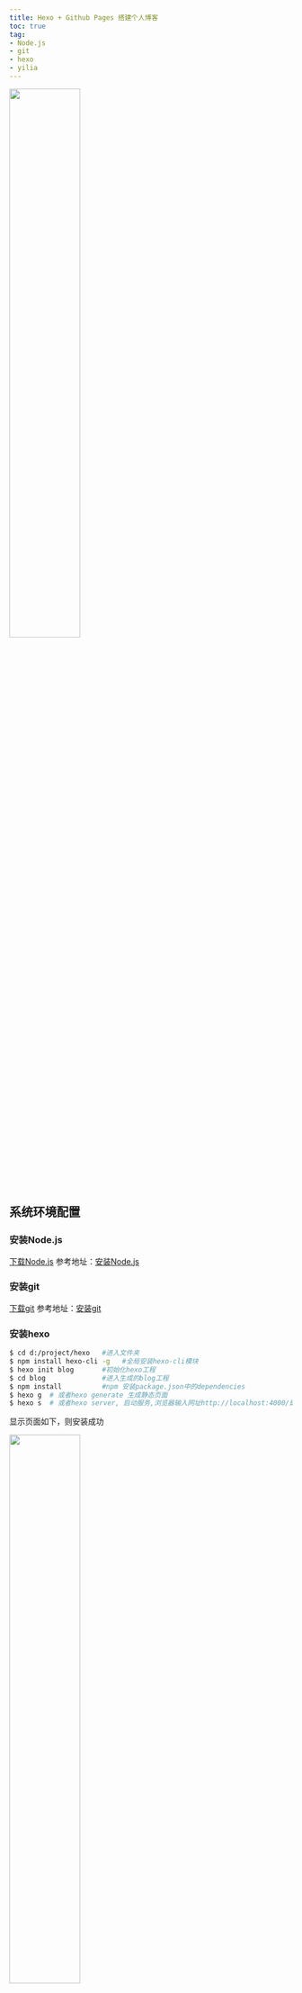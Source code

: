 ```yaml
---
title: Hexo + Github Pages 搭建个人博客
toc: true
tag:
- Node.js
- git
- hexo
- yilia
---
```

<img src="/assets/blogImg/hexo-blog.jpg" width="50%" > 


<!--more-->

## 系统环境配置

### 安装Node.js

<a href="https://nodejs.org/zh-cn/download/" target="_blank" rel="external">下载Node.js</a>
参考地址：<a href="http://www.w3cschool.cc/nodejs/nodejs-install-setup.html" target="_blank" rel="external">安装Node.js</a>

### 安装git

[下载git](https://git-scm.com/downloads)
参考地址：[安装git](https://git-scm.com/book/zh/v1/%E8%B5%B7%E6%AD%A5-%E5%AE%89%E8%A3%85-Git)

### 安装hexo

``` bash
$ cd d:/project/hexo   #进入文件夹
$ npm install hexo-cli -g   #全局安装hexo-cli模块
$ hexo init blog       #初始化hexo工程
$ cd blog              #进入生成的blog工程
$ npm install          #npm 安装package.json中的dependencies
$ hexo g  # 或者hexo generate 生成静态页面
$ hexo s  # 或者hexo server, 启动服务,浏览器输入网址http://localhost:4000/即可查看　
```

显示页面如下，则安装成功

<img src="/assets/blogImg/hexo-blog-1.png" width="50%" > 

注意：如果输入网址后没有响应,则可能4000端口占用,可使用以下命令切换端口
``` bash
$ hexo server -p 4001 #-p p指port,4001是新的端口
```

##  编写博客

### 新建博客

``` bash
#不要关闭服务控制台,新开控制台
$ cd d:/project/hexo/blog  #进入blog工程
$ hexo new "postName" #新建文章,"postName"是文章标题,可任意修改
#新建成功会在source\_posts新生成postName.md文件
```

打开postName.md文件，即可使用[Markdown](https://markdown-zh.readthedocs.io/en/latest/overview/)语法写博客啦！
刷新页面可查看文章哦！

### 添加目录

找到hemes/landscape/layout/_partial/article.ejs文件,在**<%- post.content %>**之前加入如下代码：
```bash
<!-- Table of Contents -->
<% if (!index && post.toc){ %>
<div id="toc" class="toc-article">
<strong class="toc-title">文章目录</strong>
<%- toc(post.content) %>
</div>
<% } %>
```

找到themes/landscape/source/css/_partial/article.styl,在文件的最后，添加如下代码：
```bash
/*toc*/
.toc-article
background #eee
border 1px solid #bbb
border-radius 10px
margin 1.5em 0 0.3em 1.5em
padding 1.2em 1em 0 1em
max-width 28%

.toc-title
font-size 120%

#toc
line-height 1em
font-size 0.9em
float right
.toc
padding 0
margin 1em
line-height 1.8em
li
list-style-type none

.toc-child 
margin-left 1em
```

打开新建的markdown文件,在文件开头添加**toc:true**
```bash
---
title: Hexo + Github Pages 搭建个人博客
toc: true
---
```

### 添加tag

打开新建的markdown文件,在文件开头添加tag
```bash
---
title: Hexo + Github Pages 搭建个人博客
toc: true
tag:    
- Node.js   #Node.js分类
- git       #git分类
- hexo      #hexo分类
- yilia     #yilia分类
---
```
## 部署

### 在github上新建Repository

建立与你用户名对应的仓库，仓库名必须为【your_user_name.github.io】，固定写法

### 修改_config.yml

翻到最下面，改成我这样子的
```bash
deploy:
     type: git
     repo: git@github.com:vectorstack/vectorstack.github.io.git
     branch: master
```
然后执行命令：
```bash
$ npm install hexo-deployer-git --save #安装模块
$ hexo generate  #生成静态页面
$ hexo deploy #部署到github上
```

## 更换主题

根据自己的喜好,选择不同的[主题](https://github.com/hexojs/hexo/wiki/Themes),我用的是[yilia](https://github.com/litten/hexo-theme-yilia)，使用如下：

### 安装
```bash
$ git clone https://github.com/litten/hexo-theme-yilia.git themes/yilia
```

### 配置
修改hexo根目录下的_config.yml  
```bash
theme: yilia
```
修改主题配置文件在主目录下的_config.yml,可根据自己需要修改使用,我的配置如下
```bash
# Header

menu:
  主页: /


# SubNav
subnav:
  github: "https://github.com/vectorstack"
  #weibo: "#"
  #rss: "#"
  #zhihu: "#"
  #qq: "#"
  weixin: "295253797"
  jianshu: "http://www.jianshu.com/users/b1de11fb5ecc/timeline"
  #douban: "#"
  #segmentfault: "#"
  #bilibili: "#"
  #acfun: "#"
  mail: "mailto:295253797@qq.com"
  #facebook: "#"
  #google: "#"
  #twitter: "#"
  #linkedin: "#"

rss: /atom.xml

# 是否需要修改 root 路径
# 如果您的网站存放在子目录中，例如 http://yoursite.com/blog，
# 请将您的 url 设为 http://yoursite.com/blog 并把 root 设为 /blog/。
root: 

# Content

# 文章太长，截断按钮文字
excerpt_link: more
# 文章卡片右下角常驻链接，不需要请设置为false
show_all_link: '展开全文'
# 数学公式
mathjax: false
# 是否在新窗口打开链接
open_in_new: false

# 打赏
# 打赏type设定：0-关闭打赏； 1-文章对应的md文件里有reward:true属性，才有打赏； 2-所有文章均有打赏
reward_type: 2
# 打赏wording
reward_wording: '谢谢你请我吃糖果'
# 支付宝二维码图片地址，跟你设置头像的方式一样。比如：/assets/img/alipay.jpg
alipay: 
# 微信二维码图片地址
weixin: 

# 目录
# 目录设定：0-不显示目录； 1-文章对应的md文件里有toc:true属性，才有目录； 2-所有文章均显示目录
toc: 1
# 根据自己的习惯来设置，如果你的目录标题习惯有标号，置为true即可隐藏hexo重复的序号；否则置为false
toc_hide_index: true
# 目录为空时的提示
toc_empty_wording: '目录，不存在的…'

# 是否有快速回到顶部的按钮
top: true

# Miscellaneous
baidu_analytics: ''
google_analytics: ''
favicon: /img/photo.png

#你的头像url
avatar: /img/photo.png

#是否开启分享
share_jia: true

#评论：1、多说；2、网易云跟帖；3、畅言；4、Disqus 不需要使用某项，直接设置值为false，或注释掉
#具体请参考wiki：https://github.com/litten/hexo-theme-yilia/wiki/

#1、多说
duoshuo: false

#2、网易云跟帖
wangyiyun: false

#3、畅言
changyan_appid: false
changyan_conf: false

#4、Disqus 在hexo根目录的config里也有disqus_shortname字段，优先使用yilia的
disqus: false

# 样式定制 - 一般不需要修改，除非有很强的定制欲望…
style:
  # 头像上面的背景颜色
  header: '#4d4d4d'
  # 右滑板块背景
  slider: 'linear-gradient(200deg,#a0cfe4,#e8c37e)'

# slider的设置
slider:
  # 是否默认展开tags板块
  showTags: false

# 智能菜单
# 如不需要，将该对应项置为false
# 比如
#smart_menu:
#  friends: false
smart_menu:
  innerArchive: '所有文章'
  friends: ''
  aboutme: '关于我'

friends:
  友情链接1: http://localhost:4000/
  友情链接2: http://localhost:4000/
  友情链接3: http://localhost:4000/
  友情链接4: http://localhost:4000/
  友情链接5: http://localhost:4000/
  友情链接6: http://localhost:4000/

aboutme: 很惭愧<br><br>只做了一点微小的工作<br>谢谢大家

archive: 2
```




